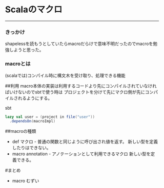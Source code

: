 # Scalaのマクロ
________



### きっかけ
shapelessを読もうとしていたらmacroだらけで意味不明だったのでmacroを勉強しようと思った。



### macroとは
(scalaでは)コンパイル時に構文木を受け取り、処理できる機能



##利用
macro本体の実装は利用するコードより先にコンパイルされていなければいけないのでsbtで使う時は
プロジェクトを分けて先にマクロ側が先にコンパイルされるようにする。


sbt
```scala
lazy val user = (project in file("user"))
  .dependsOn(macroImpl)
```



##macroの種類
* def マクロ - 普通の関数と同じように呼び出され値を返す。 新しい型を定義したりはできない。
* macro annotation - アノテーションとして利用できるマクロ 新しい型を定義できる。






#まとめ
* macro むずい

